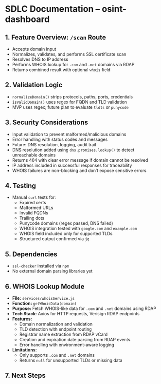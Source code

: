 # SDLC Documentation – osint-dashboard

## 1. Feature Overview: `/scan` Route

- Accepts domain input
- Normalizes, validates, and performs SSL certificate scan
- Resolves DNS to IP address
- Performs WHOIS lookup for `.com` and `.net` domains via RDAP
- Returns combined result with optional `whois` field

## 2. Validation Logic

- `normalizeDomain()` strips protocols, paths, ports, credentials
- `isValidDomain()` uses regex for FQDN and TLD validation
- MVP uses regex; future plan to evaluate `tldts` or `punycode`

## 3. Security Considerations

- Input validation to prevent malformed/malicious domains
- Error handling with status codes and messages
- Future: DNS resolution, logging, audit trail
- DNS resolution added using `dns.promises.lookup()` to detect unreachable domains
- Returns 404 with clear error message if domain cannot be resolved
- IP address included in successful responses for traceability
- WHOIS failures are non-blocking and don’t expose sensitive errors

## 4. Testing

- Manual `curl` tests for:
  - Expired certs
  - Malformed URLs
  - Invalid FQDNs
  - Trailing dots
  - Punycode domains (regex passed, DNS failed)
  - WHOIS integration tested with `google.com` and `example.com`
  - WHOIS field included only for supported TLDs
  - Structured output confirmed via `jq`

## 5. Dependencies

- `ssl-checker` installed via `npm`
- No external domain parsing libraries yet

## 6. WHOIS Lookup Module

- **File:** `services/whoisService.js`
- **Function:** `getWhoisData(domain)`
- **Purpose:** Fetch WHOIS-like data for `.com` and `.net` domains using RDAP
- **Tech Stack:** Axios for HTTP requests, Verisign RDAP endpoints
- **Features:**
  - Domain normalization and validation
  - TLD detection with endpoint routing
  - Registrar name extraction from RDAP vCard
  - Creation and expiration date parsing from RDAP events
  - Error handling with environment-aware logging
- **Limitations:**
  - Only supports `.com` and `.net` domains
  - Returns `null` for unsupported TLDs or missing data

## 7. Next Steps
